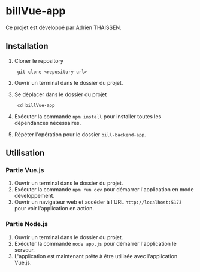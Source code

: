 # billVue-app

Ce projet est développé par Adrien THAISSEN.

## Installation

1. Cloner le repository
   ````
    git clone <repository-url>
    ````

2. Ouvrir un terminal dans le dossier du projet.

3. Se déplacer dans le dossier du projet
   ````
    cd billVue-app
    ````
4. Exécuter la commande `npm install` pour installer toutes les dépendances nécessaires.

5. Répéter l'opération pour le dossier `bill-backend-app`.

## Utilisation

### Partie Vue.js

1. Ouvrir un terminal dans le dossier du projet.
2. Exécuter la commande `npm run dev` pour démarrer l'application en mode développement.
3. Ouvrir un navigateur web et accéder à l'URL `http://localhost:5173` pour voir l'application en action.

### Partie Node.js

1. Ouvrir un terminal dans le dossier du projet.
2. Exécuter la commande `node app.js` pour démarrer l'application le serveur.
3. L'application est maintenant prête à être utilisée avec l'application Vue.js.
